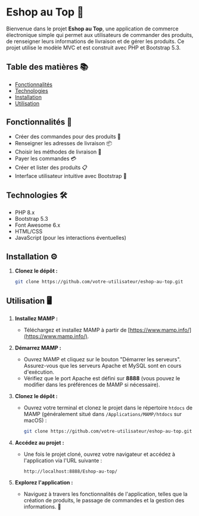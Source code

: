 # Eshop au Top 🎉

Bienvenue dans le projet **Eshop au Top**, une application de commerce électronique simple qui permet aux utilisateurs de commander des produits, de renseigner leurs informations de livraison et de gérer les produits. Ce projet utilise le modèle MVC et est construit avec PHP et Bootstrap 5.3.

## Table des matières 📚

- [Fonctionnalités](#fonctionnalités)
- [Technologies](#technologies)
- [Installation](#installation)
- [Utilisation](#utilisation)

## Fonctionnalités 🚀

- Créer des commandes pour des produits 🛒
- Renseigner les adresses de livraison 📦
- Choisir les méthodes de livraison 🚚
- Payer les commandes 💳
- Créer et lister des produits 📋
- Interface utilisateur intuitive avec Bootstrap 🎨

## Technologies 🛠️

- PHP 8.x
- Bootstrap 5.3
- Font Awesome 6.x
- HTML/CSS
- JavaScript (pour les interactions éventuelles)

## Installation ⚙️

1. **Clonez le dépôt :**
   ```bash
   git clone https://github.com/votre-utilisateur/eshop-au-top.git
   ```

## Utilisation 🖥️

1. **Installez MAMP :**

   - Téléchargez et installez MAMP à partir de [https://www.mamp.info/](https://www.mamp.info/).

2. **Démarrez MAMP :**

   - Ouvrez MAMP et cliquez sur le bouton "Démarrer les serveurs". Assurez-vous que les serveurs Apache et MySQL sont en cours d'exécution.
   - Vérifiez que le port Apache est défini sur **8888** (vous pouvez le modifier dans les préférences de MAMP si nécessaire).

3. **Clonez le dépôt :**

   - Ouvrez votre terminal et clonez le projet dans le répertoire `htdocs` de MAMP (généralement situé dans `/Applications/MAMP/htdocs` sur macOS) :
     ```bash
     git clone https://github.com/votre-utilisateur/eshop-au-top.git
     ```

4. **Accédez au projet :**

   - Une fois le projet cloné, ouvrez votre navigateur et accédez à l'application via l'URL suivante :
     ```
     http://localhost:8888/Eshop-au-top/
     ```

5. **Explorez l'application :**
   - Naviguez à travers les fonctionnalités de l'application, telles que la création de produits, le passage de commandes et la gestion des informations. 🌟
